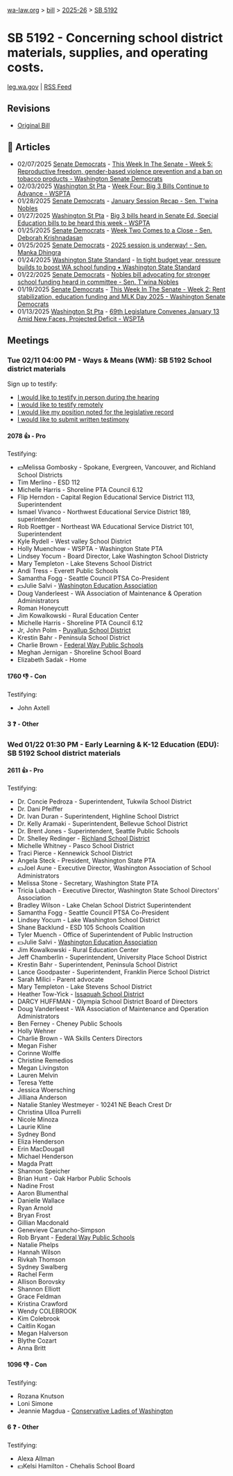 [wa-law.org](/) > [bill](/bill/) > [2025-26](/bill/2025-26/) > [SB 5192](/bill/2025-26/sb/5192/)

# SB 5192 - Concerning school district materials, supplies, and operating costs.
[leg.wa.gov](https://app.leg.wa.gov/billsummary?BillNumber=5192&Year=2025&Initiative=false) | [RSS Feed](./rss.xml)

## Revisions
* [Original Bill](1/)

## 📰 Articles
* 02/07/2025 [Senate Democrats](/org/senate_democrats/) - [This Week In The Senate - Week 5: Reproductive freedom, gender-based violence prevention and a ban on tobacco products - Washington Senate Democrats](https://senatedemocrats.wa.gov/blog/2025/02/07/this-week-in-the-senate-week-5-reproductive-freedom-gender-based-violence-prevention-and-a-ban-on-tobacco-products/#:~:text=SB%205192)
* 02/03/2025 [Washington St Pta](/org/washington_st_pta/) - [Week Four: Big 3 Bills Continue to Advance - WSPTA](https://www.wastatepta.org/week-four-big-3-bills-continue-to-advance/#:~:text=SB%205192)
* 01/28/2025 [Senate Democrats](/org/senate_democrats/) - [January Session Recap - Sen. T’wina Nobles](https://senatedemocrats.wa.gov/nobles/2025/01/28/january-session-recap-2/#:~:text=SB%205192)
* 01/27/2025 [Washington St Pta](/org/washington_st_pta/) - [Big 3 bills heard in Senate Ed, Special Education bills to be heard this week - WSPTA](https://www.wastatepta.org/2025session-week3/#:~:text=SB%205192)
* 01/25/2025 [Senate Democrats](/org/senate_democrats/) - [Week Two Comes to a Close - Sen. Deborah Krishnadasan](https://senatedemocrats.wa.gov/Krishnadasan/2025/01/24/week-two-comes-to-a-close/#:~:text=5192)
* 01/25/2025 [Senate Democrats](/org/senate_democrats/) - [2025 session is underway! - Sen. Manka Dhingra](https://senatedemocrats.wa.gov/dhingra/2025/01/24/2025-session-is-underway/#:~:text=SB%205192)
* 01/24/2025 [Washington State Standard](/org/washington_state_standard/) - [In tight budget year, pressure builds to boost WA school funding • Washington State Standard](https://washingtonstatestandard.com/2025/01/23/in-tight-budget-year-pressure-builds-to-boost-wa-school-funding/#:~:text=Senate%20Bill%205192)
* 01/22/2025 [Senate Democrats](/org/senate_democrats/) - [Nobles bill advocating for stronger school funding heard in committee - Sen. T’wina Nobles](https://senatedemocrats.wa.gov/nobles/2025/01/22/nobles-bill-advocating-for-stronger-school-funding-heard-in-committee/#:~:text=Senate%20Bill%205192)
* 01/19/2025 [Senate Democrats](/org/senate_democrats/) - [This Week In The Senate - Week 2: Rent stabilization, education funding and MLK Day 2025 - Washington Senate Democrats](https://senatedemocrats.wa.gov/blog/2025/01/19/this-week-in-the-senate-week-2-rent-stabilization-education-funding-and-mlk-day-2025/#:~:text=SB%205192)
* 01/13/2025 [Washington St Pta](/org/washington_st_pta/) - [69th Legislature Convenes January 13 Amid New Faces, Projected Deficit - WSPTA](https://www.wastatepta.org/69th-legislature-convenes-january-13-amid-new-faces-projected-deficit/#:~:text=SB%205192)

## Meetings
### Tue 02/11 04:00 PM - Ways & Means (WM): SB 5192 School district materials
Sign up to testify:
* [I would like to testify in person during the hearing](https://app.leg.wa.gov/csi/Testifier/Add?chamber=House&mId=32733&aId=163638&caId=25745&tId=1)
* [I would like to testify remotely](https://app.leg.wa.gov/csi/Testifier/Add?chamber=House&mId=32733&aId=163638&caId=25745&tId=2)
* [I would like my position noted for the legislative record](https://app.leg.wa.gov/csi/Testifier/Add?chamber=House&mId=32733&aId=163638&caId=25745&tId=3)
* [I would like to submit written testimony](https://app.leg.wa.gov/csi/Testifier/Add?chamber=House&mId=32733&aId=163638&caId=25745&tId=4)

#### 2078 👍 - Pro
Testifying:
* 💵Melissa Gombosky - Spokane, Evergreen, Vancouver, and Richland School Districts
* Tim Merlino - ESD 112
* Michelle Harris - Shoreline PTA Council 6.12
* Flip Herndon - Capital Region Educational Service District 113, Superintendent
* Ismael Vivanco - Northwest Educational Service District 189, superintendent
* Rob Roettger - Northeast WA Educational Service District 101, Superintendent
* Kyle Rydell - West valley School District
* Holly Muenchow - WSPTA - Washington State PTA
* Lindsey Yocum - Board Director, Lake Washington School Districty
* Mary Templeton - Lake Stevens School District
* Andi Tress - Everett Public Schools
* Samantha Fogg - Seattle Council PTSA Co-President
* 💵Julie Salvi - [Washington Education Association](/org/washington_education_association/)
* Doug Vanderleest - WA Association of Maintenance & Operation Administrators
* Roman Honeycutt
* Jim Kowalkowski - Rural Education Center
* Michelle Harris - Shoreline PTA Council 6.12
* Jr, John Polm - [Puyallup School District](/org/puyallup_school_district/)
* Krestin Bahr - Peninsula School District
* Charlie Brown - [Federal Way Public Schools](/org/federal_way_public_schools/)
* Meghan Jernigan - Shoreline School Board
* Elizabeth Sadak - Home

#### 1760 👎 - Con
Testifying:
* John Axtell

#### 3 ❓ - Other

### Wed 01/22 01:30 PM - Early Learning & K-12 Education (EDU): SB 5192 School district materials
#### 2611 👍 - Pro
Testifying:
* Dr. Concie Pedroza - Superintendent, Tukwila School District
* Dr. Dani Pfeiffer
* Dr. Ivan Duran - Superintendent, Highline School District
* Dr. Kelly Aramaki - Superintendent, Bellevue School District
* Dr. Brent Jones - Superintendent, Seattle Public Schools
* Dr. Shelley Redinger - [Richland School District](/org/richland_school_district/)
* Michelle Whitney - Pasco School District
* Traci Pierce - Kennewick School District
* Angela Steck - President, Washington State PTA
* 💵Joel Aune - Executive Director, Washington Association of School Administrators
* Melissa Stone - Secretary, Washington State PTA
* Tricia Lubach - Executive Director, Washington State School Directors' Association
* Bradley Wilson - Lake Chelan School District Superintendent
* Samantha Fogg - Seattle Council PTSA Co-President
* Lindsey Yocum - Lake Washington School District
* Shane Backlund - ESD 105 Schools Coalition
* Tyler Muench - Office of Superintendent of Public Instruction
* 💵Julie Salvi - [Washington Education Association](/org/washington_education_association/)
* Jim Kowalkowski - Rural Education Center
* Jeff Chamberlin - Superintendent, University Place School District
* Krestin Bahr - Superintendent, Peninsula School District
* Lance Goodpaster - Superintendent, Franklin Pierce School District
* Sarah Milici - Parent advocate
* Mary Templeton - Lake Stevens School District
* Heather Tow-Yick - [Issaquah School District](/org/issaquah_school_district/)
* DARCY HUFFMAN - Olympia School District Board of Directors
* Doug Vanderleest - WA Association of Maintenance and Operation Administrators
* Ben Ferney - Cheney Public Schools
* Holly Wehner
* Charlie Brown - WA Skills Centers Directors
* Megan Fisher
* Corinne Wolffe
* Christine Remedios
* Megan Livingston
* Lauren Melvin
* Teresa Yette
* Jessica Woersching
* Jilliana Anderson
* Natalie Stanley Westmeyer - 10241 NE Beach Crest Dr
* Christina Ulloa Purrelli
* Nicole Minoza
* Laurie Kline
* Sydney Bond
* Eliza Henderson
* Erin MacDougall
* Michael Henderson
* Magda Pratt
* Shannon Speicher
* Brian Hunt - Oak Harbor Public Schools
* Nadine Frost
* Aaron Blumenthal
* Danielle Wallace
* Ryan Arnold
* Bryan Frost
* Gillian Macdonald
* Genevieve Caruncho-Simpson
* Rob Bryant - [Federal Way Public Schools](/org/federal_way_public_schools/)
* Natalie Phelps
* Hannah Wilson
* Rivkah Thomson
* Sydney Swalberg
* Rachel Ferm
* Allison Borovsky
* Shannon Elliott
* Grace Feldman
* Kristina Crawford
* Wendy COLEBROOK
* Kim Colebrook
* Caitlin Kogan
* Megan Halverson
* Blythe Cozart
* Anna Britt

#### 1096 👎 - Con
Testifying:
* Rozana Knutson
* Loni Simone
* Jeannie Magdua - [Conservative Ladies of Washington](/org/conservative_ladies_of_washington/)

#### 6 ❓ - Other
Testifying:
* Alexa Allman
* 💵Kelsi Hamilton - Chehalis School Board
